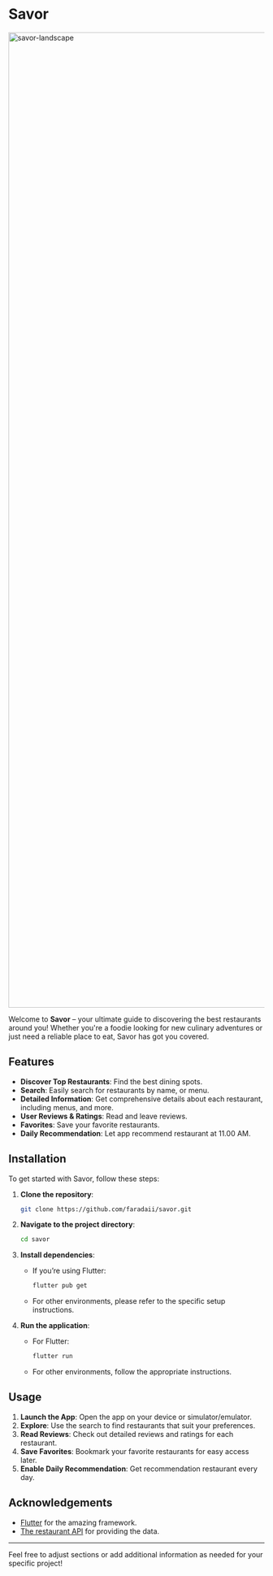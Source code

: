 # Savor
<img width="1920" alt="savor-landscape" src="https://github.com/user-attachments/assets/b8ae38f1-3356-4329-b7d2-c63a03127806">

Welcome to **Savor** – your ultimate guide to discovering the best restaurants around you! Whether you're a foodie looking for new culinary adventures or just need a reliable place to eat, Savor has got you covered.

## Features

- **Discover Top Restaurants**: Find the best dining spots.
- **Search**: Easily search for restaurants by name, or menu.
- **Detailed Information**: Get comprehensive details about each restaurant, including menus, and more.
- **User Reviews & Ratings**: Read and leave reviews.
- **Favorites**: Save your favorite restaurants.
- **Daily Recommendation**: Let app recommend restaurant at 11.00 AM.

## Installation

To get started with Savor, follow these steps:

1. **Clone the repository**:
   ```sh
   git clone https://github.com/faradaii/savor.git
   ```

2. **Navigate to the project directory**:
   ```sh
   cd savor
   ```

3. **Install dependencies**:
   - If you’re using Flutter:
     ```sh
     flutter pub get
     ```
   - For other environments, please refer to the specific setup instructions.

4. **Run the application**:
   - For Flutter:
     ```sh
     flutter run
     ```
   - For other environments, follow the appropriate instructions.

## Usage

1. **Launch the App**: Open the app on your device or simulator/emulator.
2. **Explore**: Use the search to find restaurants that suit your preferences.
3. **Read Reviews**: Check out detailed reviews and ratings for each restaurant.
4. **Save Favorites**: Bookmark your favorite restaurants for easy access later.
4. **Enable Daily Recommendation**: Get recommendation restaurant every day.

## Acknowledgements

- [Flutter](https://flutter.dev) for the amazing framework.
- [The restaurant API](https://restaurant-api.dicoding.dev) for providing the data.

---

Feel free to adjust sections or add additional information as needed for your specific project!
